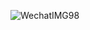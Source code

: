 ![WechatIMG98](https://user-images.githubusercontent.com/90584015/142195326-8bc334b9-1237-41e2-9980-34f826da7413.jpeg)
